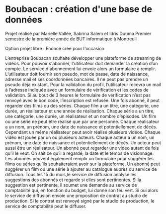 # Boubacan : création d'une base de données
Projet réalisé par Marielle Vallée, Sabrina Salem et Idris Douma
Premier semestre de la première année de BUT informatique à Montreuil

Option projet libre : Enoncé crée pour l'occasion

L’entreprise Boubacan souhaite développer une plateforme de streaming de vidéos. Pour pouvoir s'abonner, l'utilisateur doit demander la création d’un compte. Le service d'abonnement lui envoie alors un formulaire à remplir. L’utilisateur doit fournir son pseudo, mot de passe, date de naissance, adresse mail et ses coordonnées bancaires. Il ne peut pas prendre un pseudo déjà existant. Pour la validation du profil, l’utilisateur recevra un mail à l’adresse indiquée avec un formulaire de vérification et les codes de validation. Si au bout de 3 heures le formulaire de vérification n’est pas renvoyé avec le bon code, l’inscription est refusée. Une fois abonné, il peut regarder des films ou des séries. Chaque film a un titre, une catégorie, une durée, un réalisateur et une année de réalisation. Chaque série a un titre, une catégorie, une durée, un réalisateur et un nombre d’épisodes. Un film ou une série ne peut être réalisé que par une personne. Chaque réalisateur a un nom, un prénom, une date de naissance et potentiellement de décès. Cependant un même réalisateur peut avoir réalisé plusieurs vidéos. Chaque vidéo est jouée par un ou plusieurs acteurs. Chaque acteur a un nom, un prénom, une date de naissance et potentiellement de décès. Un acteur peut aussi être un réalisateur. Un abonné peut regarder une vidéo autant de fois qu’il le veut. On sait ce qu’il a regardé, la date et le temps de visionnage. Les abonnés peuvent également remplir un formulaire pour suggérer les films ou séries qu’ils souhaiteraient avoir sur la plateforme.  Un abonné peut suggérer un film ou une série à ajouter au catalogue auprès du service de diffusion. Tous les 15 du mois,le service de diffusion analyse les suggestions des abonnés et regarde si elles sont pertinentes. Si la suggestion est pertinente, il soumet une demande au service de comptabilité qui, en fonction du budget, lui donne son feu vert. Si oui alors le service de diffusion envoie une proposition de contrat au studio de production. Si le contrat est renvoyé signé par le studio de production, le service de comptabilité peut le diffuser.
